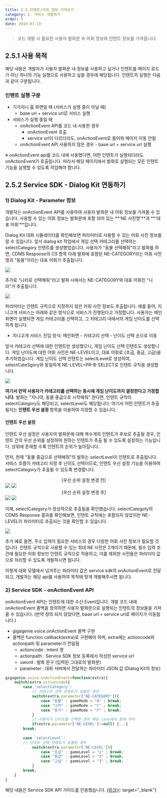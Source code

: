 ```yaml
---
title: 2.5 인텐트/어휘 정보 가져오기
category: 2. 서비스 개발하기
order: 5
date: 2019-07-19
---
```


> 코드 개발 시 필요한 사용자 발화문 속 어휘 정보와 인텐트 정보를 가져옵니다.

## 2.5.1 사용 목적

해당 내용은 개발자가 사용자 발화문 내 정보를 사용하고 싶거나 인텐트를 페이지 로드가 아닌 하나의 기능 실행으로 사용하고 싶을 경우에 해당됩니다. 인텐트의 실행은 다음과 같이 구분됩니다. 

### 인텐트 실행 구분

- 기가지니 홈 화면일 때 (서비스가 실행 중이 아닐 때)
  - base url + service url로 서비스 실행
- 서비스가 실행 중일 때
  - onActionEvent API를 코드 내 사용한 경우
    - onActionEvent 호출
    - service url이 다르더라도, onActionEvent로 들어와 페이지 이동 안됨
  - onActionEvent API 사용하지 않은 경우 - base url + service url 실행 

※ onActionEvent api를 코드 내에 사용했다면, 어떤 인텐트가 실행되더라도 onActionEvent가 호출됩니다. 따라서 해당 페이지에서 발화로 실행되는 모든 인텐트 기능을 실행할 수 있도록 작업해야 합니다. 

## 2.5.2 Service SDK - Dialog Kit 연동하기

### 1) Dialog Kit - Parameter 정보

개발자는 onActionEvent API를 사용하여 사용자 발화문 내 어휘 정보를 가져올 수 있습니다. 사용할 수 있는 어휘 정보는 발화문에 포함 되어 있는 **'NE 사전명'**과 **'대표 어휘'**입니다.  

Dialog Kit 대화 시뮬레이터를 확인해보면 파라미터로 사용할 수 있는 어휘 사전 정보를 알 수 있습니다. 앞서 dialog kit 작업에서 게임 선택 카테고리를 선택하는 selectCategory 인텐트를 생성했었습니다. 사용자가 "동물 선택해줘"라고 발화를 하면, CDMS Response의 CS 항목 아래 발화에 포함된 NE-CATEGORY라는 어휘 사전명과 "동물"이라는 대표 어휘가 추출됩니다. 

<img src = "https://user-images.githubusercontent.com/36177711/61339349-5eb56980-a878-11e9-96d2-0c09a749883a.png">

추가로 "나라로 선택해줘"라고 발화 시에서는 NE-CATEGORY와 대표 어휘인 "나라"가 추출됩니다. 

<img src = "https://user-images.githubusercontent.com/36177711/61339549-35e1a400-a879-11e9-9f46-217da2297cc0.png">

파라미터는 인텐트 규칙으로 지정하지 않은 어휘 사전 정보도 추출됩니다. 
예를 들어, 지니고개 서비스는 아래와 같은 방식으로 서비스가 진행된다고 가정합니다. 사용자는 메인 화면이 실행되면 게임 카테고리를 선택하고, 그 카테고리 내에서의 게임 난이도를 선택하게 됩니다. 

- 지니고개 서비스 진입 방식: 메인화면 - 카테고리 선택 - 난이도 선택 순으로 이동

앞서 카테고리 선택에 대한 인텐트만 생성했으니, 게임 난이도 선택 인텐트도 생성합니다. 게임 난이도에 대한 어휘 사전은 NE-LEVEL이고, 대표 어휘로 {초급, 중급, 고급}을 추가하였습니다. 게임 난이도 선택 인텐트는 selectLevel로 생성하여, selectCateSgory와 동일하게 NE-LEVEL+PR-B-SELECT로 인텐트 규칙을 생성합니다. 

<img src = "https://user-images.githubusercontent.com/36177711/61339951-1cd9f280-a87b-11e9-9afd-78c67e53c863.png">

**여기서 만약 사용자가 카테고리를 선택하는 동시에 게임 난이도까지 결정한다고 가정합니다.** 
발화는 "지니야, 동물 중급으로 시작해줘" 한다면, 인텐트 규칙이 selectCategory도 해당되고, selectLevel도 해당됩니다. 여기서 어떤 인텐트가 추출될지는 **인텐트 우선 설정** 항목을 이용하여 지정할 수 있습니다.

#### 인텐트 우선 설정

인텐트 우선 설정은 사용자의 발화문에 대해 복수개의 인텐트가 후보로 추출될 경우, 인텐트 간의 우선 순위를 설정하여 원하는 인텐트가 추출 될 수 있도록 설정하는 기능입니다. 상위에 존재할 수록 인텐트의 순위가 높아집니다.

먼저, 현재 "동물 중급으로 선택해줘"의 발화는 selectLevel이 인텐트로 추출됩니다. 
서비스 흐름이 카테고리 지정 후 난이도 선택이므로, 인텐트 우선 설정 기능을 이용하여 selectCategory가 추출될 수 있도록 변경합니다.

<div style="text-align:center"> [우선 순위 설정 변경 전]</div>

<img src = 'https://user-images.githubusercontent.com/36177711/61340609-041f0c00-a87e-11e9-9173-d61ce5d6d5d4.png'>

<img src = "https://user-images.githubusercontent.com/36177711/61340524-a5f22900-a87d-11e9-91c5-48eed85d3708.png">

<div style="text-align:center">[우선 순위 설정 변경 후]</div>

<img src = "https://user-images.githubusercontent.com/36177711/61340649-2ca70600-a87e-11e9-8d75-75acbd1f6015.png">

<img src = "https://user-images.githubusercontent.com/36177711/61340717-80195400-a87e-11e9-9110-50f7fa91520b.png">

이제, selectCategory가 정상적으로 추출됨을 확인했습니다. selectCategoty의 CDMS Response 결과를 확인해보면, 인텐트 규칙에는 포함되지 않았지만 NE-LEVEL이 파라미터로 추출되는 것을 확인할 수 있습니다. 

<img src = "https://user-images.githubusercontent.com/36177711/61341793-ce305680-a882-11e9-817b-3f5c46c5a52d.png">

추가 예로 들면, 주소 입력이 필요한 서비스의 경우 다양한 어휘 사전 정보가 필요할 것입니다. 인텐트 규칙으로 사용할 수 있는 최대 NE 사전은 2개이기 때문에, 필수 입력 조건에 필요한 어휘 정보만 인텐트 규칙으로 적용하고, 이를 제외한 사전들은 파라미터 값으로 처리할 수 있도록 개발하시면 됩니다.

이렇게 대화 모델에서 넘겨주는 파라미터 값은 service sdk의 onActionEvent로 전달 되고, 개발자는 해당 api를 사용하여 목적에 맞게 개발해주시면 됩니다.

### 2) Service SDK - onActionEvent API

onActionEvent API는 인텐트에 대한 수신 Event입니다. 개발 코드 내에 onActionEvent 콜백을 정의하면 사용자 발화문으로 실행되는 인텐트의 정보들을 가져올 수 있습니다. (만약 정의 되지 않았다면, base url + service url로 페이지가 이동됩니다.)

- gigagenie.voice.onActionEvent 콜백 구현
- 콜백은 function callback(extra)로 구현해야 하며, extra에는 actioncode와 actionpath 및 parameter가 전달됨
  - actioncode : intent 명
  - actionpath : Service SDK 정보 등록에서 작성한 service url
  - uword : 발화 문구 (입력된 그대로의 발화문)
  - parameter : 대화 서버에서 전달하는 파라미터 JSON 값 (Dialog Kit의 정보)

```javascript
gigagenie.voice.onActionEvent=function(extra){
	switch(extra.actioncode){
		case 'selectCategory':
			// 카테고리 선택 인텐트가 호출된 경우
			switch(extra.parameter['NE-CATEGORY']){
				case "동물" : gameMode = "A" ; break;
				case "나라" : gameMode = "C" ; break;
				case "음식" : gameMode = "F" ; break;
			}
			// 사용자가 난이도를 선택한 경우 해당 case에서 함께 처리
			if(extra.parameter['NE-LEVEL']!=null) {...}
		break;
		
		case 'selectLevel':
		// 난이도 선택 인텐트가 호출된 경우
			switch(extra.parameter['NE-LEVEL']){
				case "초급" : gameLevel = "1" ; break;
				case "중급" : gameLevel = "2" ; break;
				case "고급" : gameLevel = "3" ; break;
			}
		break;
	}
}
```

해당 내용은 Service SDK API 가이드를 인용했습니다. [(링크)](https://github.com/GiGAGenie-ServiceSDK/UserGuide/wiki/voice.onActionEvent){: target="_blank"}

